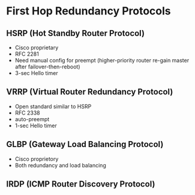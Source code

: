 # First Hop Redundancy Protocols

## HSRP (Hot Standby Router Protocol)
- Cisco proprietary
- RFC 2281
- Need manual config for preempt (higher-priority router re-gain master after failover-then-reboot)
- 3-sec Hello timer

## VRRP (Virtual Router Redundancy Protocol)
- Open standard similar to HSRP
- RFC 2338
- auto-preempt
- 1-sec Hello timer

## GLBP (Gateway Load Balancing Protocol)
- Cisco proprietory
- Both redundancy and load balancing

## IRDP (ICMP Router Discovery Protocol)
